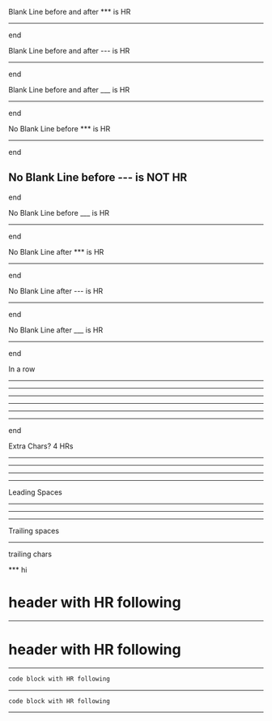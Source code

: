 

Blank Line before and after *** is HR

***

end

Blank Line before and after --- is HR

---

end

Blank Line before and after ___ is HR

___

end

No Blank Line before *** is HR
***

end

No Blank Line before --- is NOT HR
---

end

No Blank Line before ___ is HR
___

end


No Blank Line after *** is HR

***
end

No Blank Line after --- is HR

---
end

No Blank Line after ___ is HR
___
end

In a row

***
***
---
---
___
___

end

Extra Chars?  4 HRs

****
*****
------
_______


Leading Spaces

 ***
  ***
   ***

Trailing spaces

*** 

trailing chars

*** hi

   # header with HR following
   ---
 
 # header with HR following
 ***

```java
code block with HR following
```
---

    code block with HR following
___

